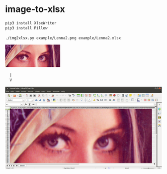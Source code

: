 # image-to-xlsx
```
pip3 install XlsxWriter
pip3 install Pillow

./img2xlsx.py example/Lenna2.png example/Lenna2.xlsx
```
![Lenna2.png](Lenna2.png)
```
  |
  V
```
![Lenna2.xlsx.png](Lenna2.xlsx.png)

